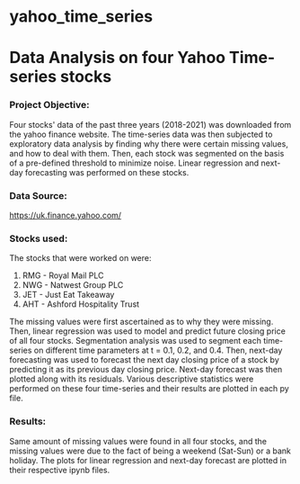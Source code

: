 # yahoo_time_series

# Data Analysis on four Yahoo Time-series stocks

### **Project Objective:**
Four stocks' data of the past three years (2018-2021) was downloaded from the yahoo finance website. The time-series data was then subjected to exploratory data analysis by finding why there were certain missing values, and how to deal with them. Then, each stock was segmented on the basis of a pre-defined threshold to minimize noise. Linear regression and next-day forecasting was performed on these stocks.

### **Data Source:**
https://uk.finance.yahoo.com/

### **Stocks used:**
The stocks that were worked on were:
1. RMG - Royal Mail PLC
2. NWG - Natwest Group PLC
3. JET - Just Eat Takeaway
4. AHT - Ashford Hospitality Trust

The missing values were first ascertained as to why they were missing. Then, linear regression was used to model and predict future closing price of all four stocks. Segmentation analysis was used to segment each time-series on different time parameters at t = 0.1, 0.2, and 0.4. Then, next-day forecasting was used to forecast the next day closing price of a stock by predicting it as its previous day closing price. Next-day forecast was then plotted along with its residuals. Various descriptive statistics were performed on these four time-series and their results are plotted in each py file.

### **Results:**
Same amount of missing values were found in all four stocks, and the missing values were due to the fact of being a weekend (Sat-Sun) or a bank holiday. The plots for linear regression and next-day forecast are plotted in their respective ipynb files.
